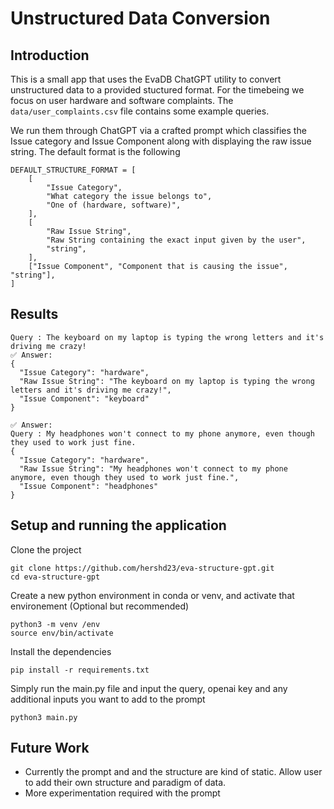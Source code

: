 # Unstructured Data Conversion

## Introduction

This is a small app that uses the EvaDB ChatGPT utility to convert unstructured data to a provided stuctured format. For the timebeing we focus on user hardware and software complaints. The `data/user_complaints.csv` file contains some example queries.

We run them through ChatGPT via a crafted prompt which classifies the Issue category and Issue Component along with displaying the raw issue string. The default format is the following

```
DEFAULT_STRUCTURE_FORMAT = [
    [
        "Issue Category",
        "What category the issue belongs to",
        "One of (hardware, software)",
    ],
    [
        "Raw Issue String",
        "Raw String containing the exact input given by the user",
        "string",
    ],
    ["Issue Component", "Component that is causing the issue", "string"],
]
```

## Results
```
Query : The keyboard on my laptop is typing the wrong letters and it's driving me crazy!
✅ Answer:
{
  "Issue Category": "hardware",
  "Raw Issue String": "The keyboard on my laptop is typing the wrong letters and it's driving me crazy!",
  "Issue Component": "keyboard"
}
```

```
✅ Answer:
Query : My headphones won't connect to my phone anymore, even though they used to work just fine.
{
  "Issue Category": "hardware",
  "Raw Issue String": "My headphones won't connect to my phone anymore, even though they used to work just fine.",
  "Issue Component": "headphones"
}
```

## Setup and running the application
Clone the project
```
git clone https://github.com/hershd23/eva-structure-gpt.git
cd eva-structure-gpt
```

Create a new python environment in conda or venv, and activate that environement (Optional but recommended)
```
python3 -m venv /env
source env/bin/activate
```

Install the dependencies
```
pip install -r requirements.txt
```

Simply run the main.py file and input the query, openai key and any additional inputs you want to add to the prompt
```
python3 main.py
```

## Future Work
* Currently the prompt and and the structure are kind of static. Allow user to add their own structure and paradigm of data.
* More experimentation required with the prompt
